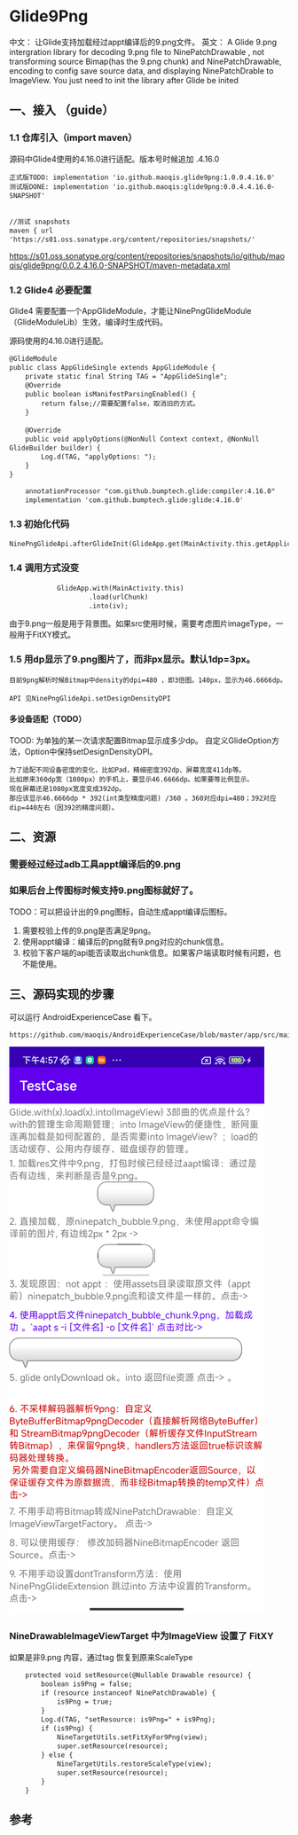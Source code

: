 # Glide9Png

中文： 让Glide支持加载经过appt编译后的9.png文件。
英文：
A Glide 9.png intergration library for decoding 9.png file to NinePatchDrawable , not transforming
source Bimap(has the 9.png chunk) and NinePatchDrawable, encoding to config save source data, and
displaying NinePatchDrable to ImageView. You just need to init the library after Glide be inited

## 一、接入 （guide）

### 1.1 仓库引入（import maven）

源码中Glide4使用的4.16.0进行适配。版本号时候追加 .4.16.0

````
正式版TODO: implementation 'io.github.maoqis.glide9png:1.0.0.4.16.0'
测试版DONE: implementation 'io.github.maoqis:glide9png:0.0.4.4.16.0-SNAPSHOT'
````

```

//测试 snapshots
maven { url 'https://s01.oss.sonatype.org/content/repositories/snapshots/' 

```

https://s01.oss.sonatype.org/content/repositories/snapshots/io/github/maoqis/glide9png/0.0.2.4.16.0-SNAPSHOT/maven-metadata.xml

### 1.2 Glide4 必要配置

Glide4 需要配置一个AppGlideModule，才能让NinePngGlideModule（GlideModuleLib）生效，编译时生成代码。

源码使用的4.16.0进行适配。

```
@GlideModule
public class AppGlideSingle extends AppGlideModule {
    private static final String TAG = "AppGlideSingle";
    @Override
    public boolean isManifestParsingEnabled() {
        return false;//需要配置false，取消旧的方式。
    }

    @Override
    public void applyOptions(@NonNull Context context, @NonNull GlideBuilder builder) {
        Log.d(TAG, "applyOptions: ");
    }
}
```

``` 所在moudle需要引入编译器
    annotationProcessor "com.github.bumptech.glide:compiler:4.16.0"
    implementation 'com.github.bumptech.glide:glide:4.16.0'
```

### 1.3 初始化代码

````
NinePngGlideApi.afterGlideInit(GlideApp.get(MainActivity.this.getApplicationContext()));
````

### 1.4 调用方式没变

```
            GlideApp.with(MainActivity.this)
                    .load(urlChunk)
                    .into(iv);
```

由于9.png一般是用于背景图。如果src使用时候，需要考虑图片imageType，一般用于FitXY模式。

### 1.5 用dp显示了9.png图片了，而非px显示。默认1dp=3px。

```
目前9png解析时候Bitmap中density的dpi=480 ，即3倍图。140px，显示为46.6666dp。

API 见NinePngGlideApi.setDesignDensityDPI
```

#### 多设备适配（TODO）

TOOD: 为单独的某一次请求配置Bitmap显示成多少dp。
自定义GlideOption方法，Option中保持setDesignDensityDPI。

```
为了适配不同设备密度的变化，比如Pad，精细密度392dp、屏幕宽度411dp等。
比如原来360dp宽（1080px）的手机上，要显示46.6666dp。如果要等比例显示。
现在屏幕还是1080px宽度变成392dp。
那应该显示46.6666dp * 392(int类型精度问题) /360 。360对应dpi=480；392对应dip=440左右（因392的精度问题）。
```


## 二、资源

### 需要经过经过adb工具appt编译后的9.png

### 如果后台上传图标时候支持9.png图标就好了。

TODO：可以把设计出的9.png图标，自动生成appt编译后图标。

1. 需要校验上传的9.png是否满足9png。
2. 使用appt编译：编译后的png就有9.png对应的chunk信息。
3. 校验下客户端的api能否读取出chunk信息。如果客户端读取时候有问题，也不能使用。

## 三、源码实现的步骤

可以运行 AndroidExperienceCase 看下。

```GlideNinePngFragment
https://github.com/maoqis/AndroidExperienceCase/blob/master/app/src/main/java/com/maoqis/testcase/feature/GlideNinePngFragment.java
```

![image](https://raw.githubusercontent.com/maoqis/AndroidExperienceCase/master/images/temp.png)

### NineDrawableImageViewTarget 中为ImageView 设置了 FitXY

如果是非9.png 内容，通过tag 恢复到原来ScaleType

```agsl
    protected void setResource(@Nullable Drawable resource) {
        boolean is9Png = false;
        if (resource instanceof NinePatchDrawable) {
            is9Png = true;
        }
        Log.d(TAG, "setResource: is9Png=" + is9Png);
        if (is9Png) {
            NineTargetUtils.setFitXyFor9Png(view);
            super.setResource(resource);
        } else {
            NineTargetUtils.restoreScaleType(view);
            super.setResource(resource);
        }
    }
```

## 参考



